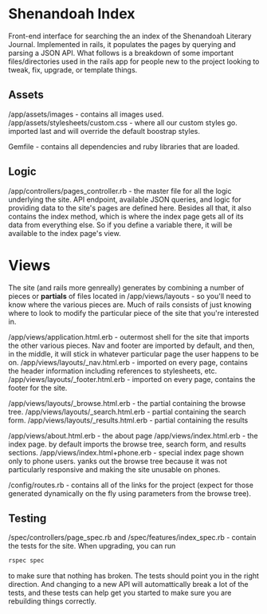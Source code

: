 # Shenandoah Index
Front-end interface for searching the an index of the Shenandoah Literary Journal. Implemented in rails, it populates the pages by querying and parsing a JSON API. What follows is a breakdown of some important files/directories used in the rails app for people new to the project looking to tweak, fix, upgrade, or template things.

## Assets
/app/assets/images - contains all images used.
/app/assets/stylesheets/custom.css - where all our custom styles go. imported last and will override the default boostrap styles.

Gemfile - contains all dependencies and ruby libraries that are loaded.

## Logic
/app/controllers/pages_controller.rb - the master file for all the logic underlying the site. API endpoint, available JSON queries, and logic for providing data to the site's pages are defined here. Besides all that, it also contains the index method, which is where the index page gets all of its data from everything else. So if you define a variable there, it will be available to the index page's view.

# Views

The site (and rails more genreally) generates by combining a number of pieces or **partials** of files located in /app/views/layouts - so you'll need to know where the various pieces are. Much of rails consists of just knowing where to look to modify the particular piece of the site that you're interested in.

/app/views/application.html.erb - outermost shell for the site that imports the other various pieces. Nav and footer are imported by default, and then, in the middle, it will stick in whatever particular page the user happens to be on.
/app/views/layouts/_nav.html.erb - imported on every page, contains the header information including references to stylesheets, etc.
/app/views/layouts/_footer.html.erb - imported on every page, contains the footer for the site.

/app/views/layouts/_browse.html.erb - the partial containing the browse tree.
/app/views/layouts/_search.html.erb - partial containing the search form.
/app/views/layouts/_results.html.erb - partial containing the results

/app/views/about.html.erb - the about page
/app/views/index.html.erb - the index page. by default imports the browse tree, search form, and results sections.
/app/views/index.html+phone.erb - special index page shown only to phone users. yanks out the browse tree because it was not particularly responsive and making the site unusable on phones.

/config/routes.rb - contains all of the links for the project (expect for those generated dynamically on the fly using parameters from the browse tree).

## Testing

/spec/controllers/page_spec.rb and /spec/features/index_spec.rb - contain the tests for the site. When upgrading, you can run 

```bash
rspec spec
```

to make sure that nothing has broken. The tests should point you in the right direction. And changing to a new API will automattically break a lot of the tests, and these tests can help get you started to make sure you are rebuilding things correctly.

